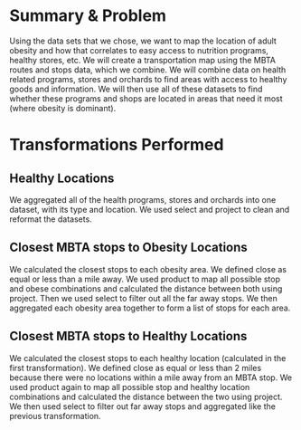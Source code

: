 # Summary & Problem
Using the data sets that we chose, we want to map the location of adult obesity and how that correlates to easy access to nutrition programs, healthy stores, etc. We will create a transportation map using the MBTA routes and stops data, which we combine. We will combine data on health related programs, stores and orchards to find areas with access to healthy goods and information. We will then use all of these datasets to find whether these programs and shops are located in areas that need it most (where obesity is dominant).

# Transformations Performed
## Healthy Locations
We aggregated all of the health programs, stores and orchards into one dataset, with its type and location. We used select and project to clean and reformat the datasets.

## Closest MBTA stops to Obesity Locations
We calculated the closest stops to each obesity area. We defined close as equal or less than a mile away. We used product to map all possible stop and obese combinations and calculated the distance between both using project. Then we used select to filter out all the far away stops. We then aggregated each obesity area together to form a list of stops for each area.

## Closest MBTA stops to Healthy Locations
We calculated the closest stops to each healthy location (calculated in the first transformation). We defined close as equal or less than 2 miles because there were no locations within a mile away from an MBTA stop. We used product again to map all possible stop and healthy location combinations and calculated the distance between the two using project. We then used select to filter out far away stops and aggregated like the previous transformation.
